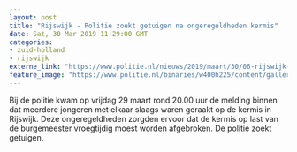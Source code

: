 ```yaml
---
layout: post
title: "Rijswijk - Politie zoekt getuigen na ongeregeldheden kermis"
date: Sat, 30 Mar 2019 11:29:00 GMT
categories: 
- zuid-holland 
- rijswijk 
externe_link: "https://www.politie.nl/nieuws/2019/maart/30/06-rijswijk-politie-zoekt-getuigen-na-ongeregeldheden-kermis.html"
feature_image: "https://www.politie.nl/binaries/w400h225/content/gallery/politie/stockfotos/infra-en-voertuigen/zijkant-politieauto-met-logo.jpg"
---
```


Bij de politie kwam op vrijdag 29 maart rond 20.00 uur de melding binnen dat meerdere jongeren met elkaar slaags waren geraakt op de kermis in Rijswijk. Deze ongeregeldheden zorgden ervoor dat de kermis op last van de burgemeester vroegtijdig moest worden afgebroken. De politie zoekt getuigen.
